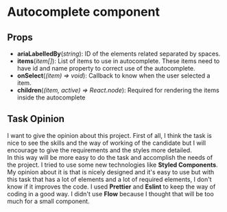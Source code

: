 # Autocomplete component



## Props

* **ariaLabelledBy**(*string*): ID of the elements related separated by spaces.
* **items**(*item[]*): List of items to use in autocomplete. 
These items need to have id and name property to correct use of the autocomplete.
* **onSelect**(*(item) => void*): Callback to know when the user selected a item.
* **children**(*(item, active) => React.node*): Required for rendering the items inside the autocomplete

## Task Opinion

I want to give the opinion about this project. First of all, I think the task is nice to see the skills and the way of 
working of the candidate but I will encourage to give the requirements and the styles more detailed.  
In this way will be more easy to do the task and accomplish the needs of the project.
I tried to use some new technologies like **Styled Components**. My opinion about it is that is nicely designed and it's 
easy to use but with this task that has a lot of elements and a lot of required elements, I don't know if it improves
the code. I used **Prettier** and **Eslint** to keep the way of coding in a good way. I didn't use **Flow** because I 
thought that will be too much for a small component.